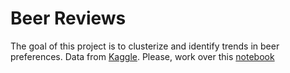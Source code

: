 
# Beer Reviews
The goal of this project is to clusterize and identify trends in beer preferences. Data from [Kaggle](https://www.kaggle.com/rdoume/beerreviews). Please, work over this [notebook](https://colab.research.google.com/github/emmanueliarussi/DataScienceCapstone/blob/master/3_MidtermProjects/ProjectBEE/main.ipynb)

